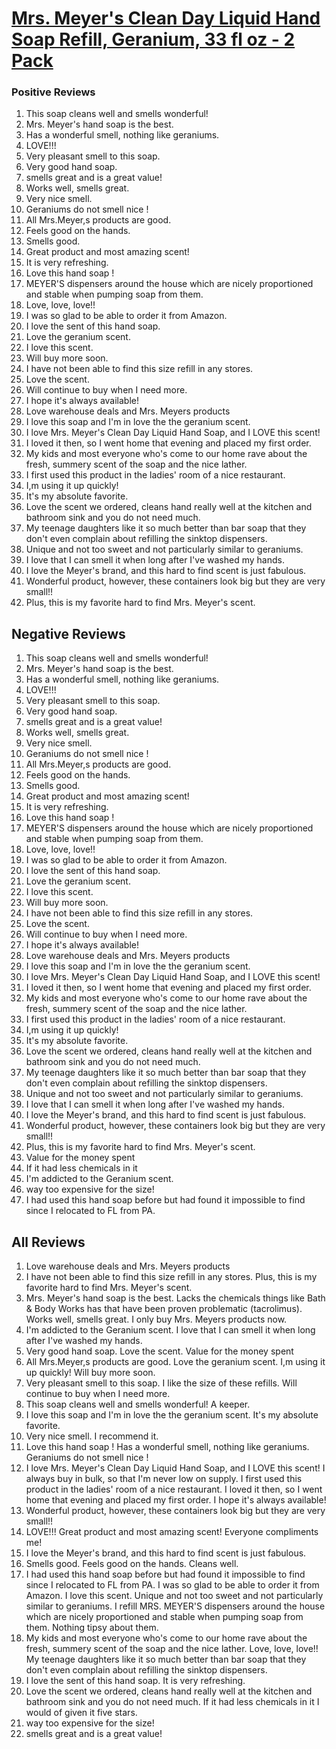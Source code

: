 # [Mrs. Meyer&#x27;s Clean Day Liquid Hand Soap Refill, Geranium, 33 fl oz - 2 Pack](https://products.checkmycream.com/products/Mrs.-Meyer&#x27;s-Clean-Day-Liquid-Hand-Soap-Refill-Geranium-33-fl-oz-2-Pack.html)

### Positive Reviews

<ol>
      <li>This soap cleans well and smells wonderful!  </li>
      <li>Mrs. Meyer&#x27;s hand soap is the best.  </li>
      <li>Has a wonderful smell, nothing like geraniums.</li>
      <li>LOVE!!!</li>
      <li>Very pleasant smell to this soap.  </li>
      <li>Very good hand soap.</li>
      <li>smells great and is a great value!</li>
      <li>Works well, smells great.  </li>
      <li>Very nice smell.</li>
      <li>Geraniums do not smell nice !</li>
      <li>All Mrs.Meyer,s products are good.  </li>
      <li>Feels good on the hands.  </li>
      <li>Smells good.</li>
      <li>Great product and most amazing scent!</li>
      <li>It is very refreshing.</li>
      <li>Love this hand soap !</li>
      <li>MEYER&#x27;S dispensers around the house which are nicely proportioned and stable when pumping soap from them.  </li>
      <li>Love, love, love!!</li>
      <li>I was so glad to be able to order it from Amazon.  </li>
      <li>I love the sent of this hand soap.  </li>
      <li>Love the geranium scent.  </li>
      <li>I love this scent.  </li>
      <li>Will buy more soon.</li>
      <li>I have not been able to find this size refill in any stores.</li>
      <li>Love the scent.</li>
      <li>Will continue to buy when I need more.</li>
      <li>I hope it&#x27;s always available!</li>
      <li>Love warehouse deals and Mrs. Meyers products</li>
      <li>I love this soap and I&#x27;m in love the the geranium scent.</li>
      <li>I love Mrs. Meyer&#x27;s Clean Day Liquid Hand Soap, and I LOVE this scent!  </li>
      <li>I loved it then, so I went home that evening and placed my first order.  </li>
      <li>My kids and most everyone who&#x27;s come to our home rave about the fresh, summery scent of the soap and the nice lather.</li>
      <li>I first used this product in the ladies&#x27; room of a nice restaurant.  </li>
      <li>I,m using it up quickly!  </li>
      <li>It&#x27;s my absolute favorite.</li>
      <li>Love the scent we ordered, cleans hand really well at the kitchen and bathroom sink and you do not need much.  </li>
      <li>My teenage daughters like it so much better than bar soap that they don&#x27;t even complain about refilling the sinktop dispensers.</li>
      <li>Unique and not too sweet and not particularly similar to geraniums.  </li>
      <li>I love that I can smell it when long after I&#x27;ve washed my hands.</li>
      <li>I love the Meyer&#x27;s brand, and this hard to find scent is just fabulous.</li>
      <li>Wonderful product, however, these containers look big but they are very small!!</li>
      <li>Plus, this is my favorite hard to find Mrs. Meyer&#x27;s scent.</li>
</ol>


<h2>Negative Reviews</h2>
<ol>
<li> This soap cleans well and smells wonderful!  </li>
<li> Mrs. Meyer&#x27;s hand soap is the best.  </li>
<li> Has a wonderful smell, nothing like geraniums.</li>
<li> LOVE!!!</li>
<li> Very pleasant smell to this soap.  </li>
<li> Very good hand soap.</li>
<li> smells great and is a great value!</li>
<li> Works well, smells great.  </li>
<li> Very nice smell.</li>
<li> Geraniums do not smell nice !</li>
<li> All Mrs.Meyer,s products are good.  </li>
<li> Feels good on the hands.  </li>
<li> Smells good.</li>
<li> Great product and most amazing scent!</li>
<li> It is very refreshing.</li>
<li> Love this hand soap !</li>
<li> MEYER&#x27;S dispensers around the house which are nicely proportioned and stable when pumping soap from them.  </li>
<li> Love, love, love!!</li>
<li> I was so glad to be able to order it from Amazon.  </li>
<li> I love the sent of this hand soap.  </li>
<li> Love the geranium scent.  </li>
<li> I love this scent.  </li>
<li> Will buy more soon.</li>
<li> I have not been able to find this size refill in any stores.</li>
<li> Love the scent.</li>
<li> Will continue to buy when I need more.</li>
<li> I hope it&#x27;s always available!</li>
<li> Love warehouse deals and Mrs. Meyers products</li>
<li> I love this soap and I&#x27;m in love the the geranium scent.</li>
<li> I love Mrs. Meyer&#x27;s Clean Day Liquid Hand Soap, and I LOVE this scent!  </li>
<li> I loved it then, so I went home that evening and placed my first order.  </li>
<li> My kids and most everyone who&#x27;s come to our home rave about the fresh, summery scent of the soap and the nice lather.</li>
<li> I first used this product in the ladies&#x27; room of a nice restaurant.  </li>
<li> I,m using it up quickly!  </li>
<li> It&#x27;s my absolute favorite.</li>
<li> Love the scent we ordered, cleans hand really well at the kitchen and bathroom sink and you do not need much.  </li>
<li> My teenage daughters like it so much better than bar soap that they don&#x27;t even complain about refilling the sinktop dispensers.</li>
<li> Unique and not too sweet and not particularly similar to geraniums.  </li>
<li> I love that I can smell it when long after I&#x27;ve washed my hands.</li>
<li> I love the Meyer&#x27;s brand, and this hard to find scent is just fabulous.</li>
<li> Wonderful product, however, these containers look big but they are very small!!</li>
<li> Plus, this is my favorite hard to find Mrs. Meyer&#x27;s scent.</li>
<li> Value for the money spent</li>
<li> If it had less chemicals in it</li>
<li> I&#x27;m addicted to the Geranium scent.</li>
<li> way too expensive for the size!</li>
<li> I had used this hand soap before but had found it impossible to find since I relocated to FL from PA.  </li>
</ol>

<h2>All Reviews</h2>

<ol>
    <li> Love warehouse deals and Mrs. Meyers products</li>
    <li> I have not been able to find this size refill in any stores. Plus, this is my favorite hard to find Mrs. Meyer&#x27;s scent.</li>
    <li> Mrs. Meyer&#x27;s hand soap is the best.  Lacks the chemicals things like Bath &amp; Body Works has that have been proven problematic (tacrolimus).  Works well, smells great.  I only buy Mrs. Meyers products now.</li>
    <li> I&#x27;m addicted to the Geranium scent. I love that I can smell it when long after I&#x27;ve washed my hands.</li>
    <li> Very good hand soap. Love the scent. Value for the money spent</li>
    <li> All Mrs.Meyer,s products are good.  Love the geranium scent.  I,m using it up quickly!  Will buy more soon.</li>
    <li> Very pleasant smell to this soap.  I like the size of these refills.  Will continue to buy when I need more.</li>
    <li> This soap cleans well and smells wonderful!  A keeper.</li>
    <li> I love this soap and I&#x27;m in love the the geranium scent. It&#x27;s my absolute favorite.</li>
    <li> Very nice smell. I recommend it.</li>
    <li> Love this hand soap ! Has a wonderful smell, nothing like geraniums. Geraniums do not smell nice !</li>
    <li> I love Mrs. Meyer&#x27;s Clean Day Liquid Hand Soap, and I LOVE this scent!  I always buy in bulk, so that I&#x27;m never low on supply.  I first used this product in the ladies&#x27; room of a nice restaurant.  I loved it then, so I went home that evening and placed my first order.  I hope it&#x27;s always available!</li>
    <li> Wonderful product, however, these containers look big but they are very small!!</li>
    <li> LOVE!!! Great product and most amazing scent! Everyone compliments me!</li>
    <li> I love the Meyer&#x27;s brand, and this hard to find scent is just fabulous.</li>
    <li> Smells good. Feels good on the hands.  Cleans well.</li>
    <li> I had used this hand soap before but had found it impossible to find since I relocated to FL from PA.  I was so glad to be able to order it from Amazon.  I love this scent.  Unique and not too sweet and not particularly similar to geraniums.  I refill MRS. MEYER&#x27;S dispensers around the house which are nicely proportioned and stable when pumping soap from them.  Nothing tipsy about them.</li>
    <li> My kids and most everyone who&#x27;s come to our home rave about the fresh, summery scent of the soap and the nice lather. Love, love, love!! My teenage daughters like it so much better than bar soap that they don&#x27;t even complain about refilling the sinktop dispensers.</li>
    <li> I love the sent of this hand soap.  It is very refreshing.</li>
    <li> Love the scent we ordered, cleans hand really well at the kitchen and bathroom sink and you do not need much.  If it had less chemicals in it I would of given it five stars.</li>
    <li> way too expensive for the size!</li>
    <li> smells great and is a great value!</li>
</ol>





